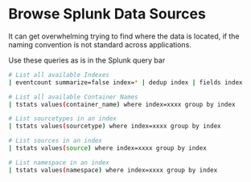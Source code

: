 # Browse Splunk Data Sources

It can get overwhelming trying to find where the data is located, if the naming convention is not standard across applications.

Use these queries as is in the Splunk query bar

```sh
# List all available Indexes
| eventcount summarize=false index=* | dedup index | fields index
```

```sh
# List all available Container Names
| tstats values(container_name) where index=xxxx group by index
```

```sh
# List sourcetypes in an index
| tstats values(sourcetype) where index=xxxx group by index
```

```sh
# List sources in an index
| tstats values(source) where index=xxxx group by index
```

```sh
# List namespace in an index
| tstats values(namespace) where index=xxxx group by index
```
